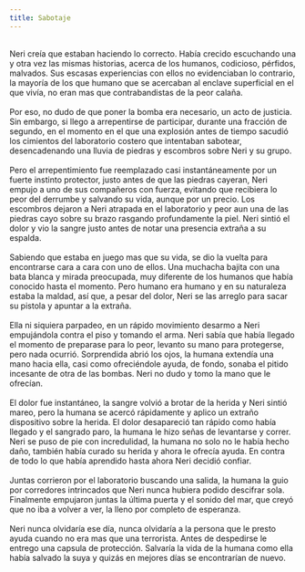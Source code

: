 ```yaml
---
title: Sabotaje
---
```

<Br>Neri creía que estaban haciendo lo correcto. Había crecido escuchando una y otra vez las mismas historias, acerca de los humanos, codicioso, pérfidos, malvados. Sus escasas experiencias con ellos no evidenciaban lo contrario, la mayoría de los que humano que se acercaban al enclave superficial en el que vivía, no eran mas que contrabandistas de la peor calaña. 
<Br><Br>Por eso, no dudo de que poner la bomba era necesario, un acto de justicia. Sin embargo, si llego a arrepentirse de participar, durante una fracción de segundo, en el momento en el que una explosión antes de tiempo sacudió los cimientos del laboratorio costero que intentaban sabotear, desencadenando una lluvia de piedras y escombros sobre Neri y su grupo. 
<Br><Br>Pero el arrepentimiento fue reemplazado casi instantáneamente por un fuerte instinto protector, justo antes de que las piedras cayeran, Neri empujo a uno de sus compañeros con fuerza, evitando que recibiera lo peor del derrumbe y salvando su vida, aunque por un precio. Los escombros dejaron a Neri atrapada en el laboratorio y peor aun una de las piedras cayo sobre su brazo rasgando profundamente la piel. Neri sintió el dolor y vio la sangre justo antes de notar una presencia extraña a su espalda. 
<Br><Br>Sabiendo que estaba en juego mas que su vida, se dio la vuelta para encontrarse cara a cara con uno de ellos. Una muchacha bajita con una bata blanca y mirada preocupada, muy diferente de los humanos que había conocido hasta el momento. Pero humano era humano y en su naturaleza estaba la maldad, así que, a pesar del dolor, Neri se las arreglo para sacar su pistola y apuntar a la extraña. 
<Br><Br>Ella ni siquiera parpadeo, en un rápido movimiento desarmo a Neri empujándola contra el piso y tomando el arma. Neri sabía que había llegado el momento de preparase para lo peor, levanto su mano para protegerse, pero nada ocurrió. Sorprendida abrió los ojos, la humana extendía una mano hacia ella, casi como ofreciéndole ayuda, de fondo, sonaba el pitido incesante de otra de las bombas. Neri no dudo y tomo la mano que le ofrecían. 
<Br><Br>El dolor fue instantáneo, la sangre volvió a brotar de la herida y Neri sintió mareo, pero la humana se acercó rápidamente y aplico un extraño dispositivo sobre la herida. El dolor desapareció tan rápido como había llegado y el sangrado paro, la humana le hizo señas de levantarse y correr. Neri se puso de pie con incredulidad, la humana no solo no le había hecho daño, también había curado su herida y ahora le ofrecía ayuda. En contra de todo lo que había aprendido hasta ahora Neri decidió confiar. 
<Br><Br>Juntas corrieron por el laboratorio buscando una salida, la humana la guio por corredores intrincados que Neri nunca hubiera podido descifrar sola. Finalmente empujaron juntas la última puerta y el sonido del mar, que creyó que no iba a volver a ver, la lleno por completo de esperanza. 
<Br><Br>Neri nunca olvidaría ese día, nunca olvidaría a la persona que le presto ayuda cuando no era mas que una terrorista. Antes de despedirse le entrego una capsula de protección. Salvaría la vida de la humana como ella había salvado la suya y quizás en mejores días se encontrarían de nuevo.